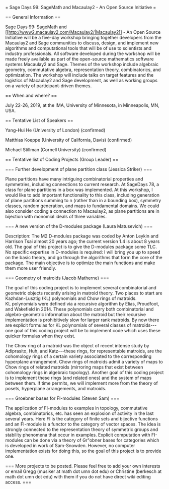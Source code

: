 = Sage Days 99: SageMath and Macaulay2 - An Open Source Initiative =

== General Information ==

Sage Days 99: SageMath and [[http://www2.macaulay2.com/Macaulay2/|Macaulay2]] - An Open Source Initiative will be a five-day workshop bringing together developers from the Macaulay2 and Sage communities to discuss, design, and implement new algorithms and computational tools that will be of use to scientists and industry professionals. All software developed during the workshop will be made freely available as part of the open-source mathematics software systems Macaulay2 and Sage. Themes of the workshop include algebraic geometry, commutative algebra, representation theory, combinatorics, and optimization. The workshop will include talks on target features and the logistics of Macaulay2 and Sage development, as well as working groups on a variety of participant-driven themes.


== When and where? ==

July 22-26, 2019, at the IMA, University of Minnesota, in Minneapolis, MN, USA.


== Tentative List of Speakers ==

Yang-Hui He (University of London) (confirmed)

Matthias Koeppe (University of California, Davis) (confirmed)

Michael Stillman (Cornell University) (confirmed)

== Tentative list of Coding Projects (Group Leader) ==

=== Further development of plane partition class (Jessica Striker) ===

Plane partitions have many intriguing combinatorial properties and symmetries, including connections to current research. At SageDays 78, a class for plane partitions in a box was implemented. At this workshop, I would like to add important functionality to this class, including generation of plane partitions summing to n (rather than in a bounding box), symmetry classes, random generation, and maps to fundamental domains. We could also consider coding a connection to Macaulay2, as plane partitions are in bijection with monomial ideals of three variables.

=== A new version of the D-modules package (Laura Matusevich) ===

Description: The M2 D-modules package was coded by Anton Leykin and 
Harrison Tsai almost 20 years ago; the current version 1.4 is about 8 
years old. The goal of this project is to give the D-modules package some 
TLC. No specific expertise in D-modules is required: I will bring you up 
to speed on the basic theory, and go through the algorithms that form the 
core of the package. The main objective is to optimize the main functions 
and make them more user friendly.

=== Geometry of matroids (Jacob Matherne) ===

The goal of this coding project is to implement several combinatorial 
and geometric objects recently arising in matroid theory.  Two places to 
start are Kazhdan-Lusztig (KL) polynomials and Chow rings of matroids.  
KL polynomials were defined via a recursive algorithm by Elias, 
Proudfoot, and Wakefield in 2014. These polynomials carry both 
combinatorial and algebro-geometric information about the matroid but 
their recursive implementation is prohibitively slow for larger rank 
matroids.  By now there are explicit formulas for KL polynomials of 
several classes of matroids---one goal of this coding project will be to 
implement code which uses these quicker formulas when they exist.

The Chow ring of a matroid was the object of recent intense study by 
Adiprasito, Huh, and Katz---these rings, for representable matroids, are 
the cohomology rings of a certain variety associated to the 
corresponding hyperplane arrangement.  Chow rings of matroids admit a 
variety of maps to Chow rings of related matroids (mirroring maps that 
exist between cohomology rings in algebraic topology).  Another goal of 
this coding project is to implement these rings (and related ones) and 
the system of maps between them.  If time permits, we will implement 
more from the theory of posets, hyperplane arrangements, and matroids.

=== Groebner bases for FI-modules (Steven Sam) ===

The application of FI-modules to examples in topology, 
commutative algebra, combinatorics, etc. has seen an explosion of 
activity in the last several years. Here FI is the category of finite 
sets and bijective functions and an FI-module is a functor to the 
category of vector spaces. The idea is strongly connected to the 
representation theory of symmetric groups and stability phenomena that 
occur in examples. Explicit computation with FI-modules can be done via 
a theory of Gr\"obner bases for categories which is developed in work of 
Sam-Snowden. However, no computer implementation exists for doing this, 
so the goal of this project is to provide one.

=== More projects to be posted.  Please feel free to add your own interests or email Gregg (musiker at math dot umn dot edu) or Christine (berkesch at math dot umn dot edu) with them if you do not have direct wiki editing access. ===
